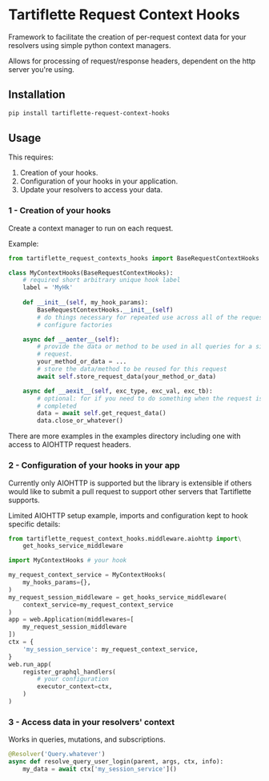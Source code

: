 # Tartiflette Request Context Hooks

Framework to facilitate the creation of per-request context data for your
resolvers using simple python context managers. 

Allows for processing of request/response headers, dependent on the
http server you're using.

## Installation

```bash
pip install tartiflette-request-context-hooks
```

## Usage
This requires:
1. Creation of your hooks.
1. Configuration of your hooks in your application.
1. Update your resolvers to access your data.

### 1 - Creation of your hooks
Create a context manager to run on each request.

Example:

```python
from tartiflette_request_contexts_hooks import BaseRequestContextHooks

class MyContextHooks(BaseRequestContextHooks):
    # required short arbitrary unique hook label
    label = 'MyHk'
    
    def __init__(self, my_hook_params):
        BaseRequestContextHooks.__init__(self)
        # do things necessary for repeated use across all of the requests, e.g.
        # configure factories

    async def __aenter__(self):
        # provide the data or method to be used in all queries for a single
        # request. 
        your_method_or_data = ...
        # store the data/method to be reused for this request
        await self.store_request_data(your_method_or_data)

    async def __aexit__(self, exc_type, exc_val, exc_tb):
        # optional: for if you need to do something when the request is
        # completed
        data = await self.get_request_data()
        data.close_or_whatever()
```

There are more examples in the examples directory including one with access to
AIOHTTP request headers.

### 2 - Configuration of your hooks in your app

Currently only AIOHTTP is supported but the library is extensible if others
would like to submit a pull request to support other servers that Tartiflette
supports.

Limited AIOHTTP setup example, imports and configuration kept to hook specific
details:

```python
from tartiflette_request_context_hooks.middleware.aiohttp import\
    get_hooks_service_middleware

import MyContextHooks # your hook

my_request_context_service = MyContextHooks(
    my_hooks_params={},
)
my_request_session_middleware = get_hooks_service_middleware(
    context_service=my_request_context_service
)
app = web.Application(middlewares=[
    my_request_session_middleware
])
ctx = {
    'my_session_service': my_request_context_service,
}
web.run_app(
    register_graphql_handlers(
        # your configuration
        executor_context=ctx,
    )
)
```

### 3 - Access data in your resolvers' context

Works in queries, mutations, and subscriptions.

```python
@Resolver('Query.whatever')
async def resolve_query_user_login(parent, args, ctx, info):
    my_data = await ctx['my_session_service']()
```
